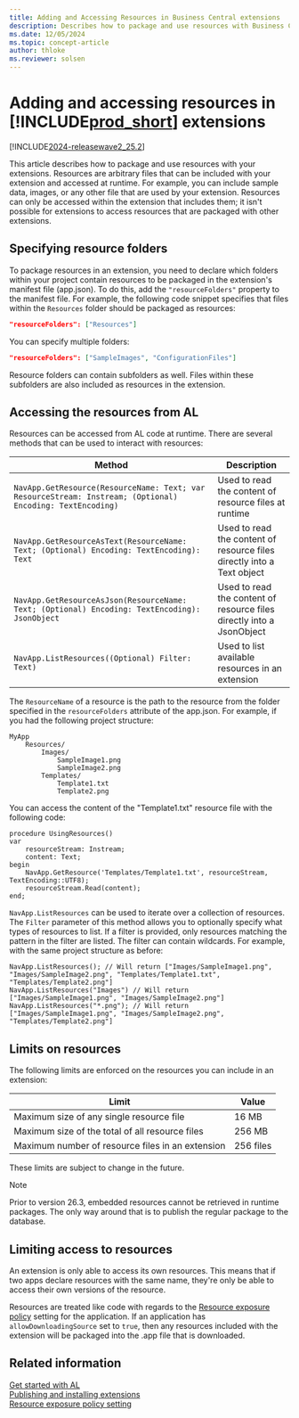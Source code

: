 ```yaml
---
title: Adding and Accessing Resources in Business Central extensions
description: Describes how to package and use resources with Business Central extensions
ms.date: 12/05/2024
ms.topic: concept-article
author: thloke
ms.reviewer: solsen
---
```


# Adding and accessing resources in [!INCLUDE[prod_short](../developer/includes/prod_short.md)] extensions

[!INCLUDE[2024-releasewave2_25.2](../includes/2024-releasewave2_25.2.md)]

This article describes how to package and use resources with your extensions. Resources are arbitrary files that can be included with your extension and accessed at runtime. For example, you can include sample data, images, or any other file that are used by your extension. Resources can only be accessed within the extension that includes them; it isn't possible for extensions to access resources that are packaged with other extensions.

## Specifying resource folders

To package resources in an extension, you need to declare which folders within your project contain resources to be packaged in the extension's manifest file (app.json). To do this, add the `"resourceFolders"` property to the manifest file. For example, the following code snippet specifies that files within the `Resources` folder should be packaged as resources:

```json
"resourceFolders": ["Resources"]
```

You can specify multiple folders:

```json
"resourceFolders": ["SampleImages", "ConfigurationFiles"]
```

Resource folders can contain subfolders as well. Files within these subfolders are also included as resources in the extension.

## Accessing the resources from AL

Resources can be accessed from AL code at runtime. There are several methods that can be used to interact with resources:

| Method | Description |
|--------|-------------|
| `NavApp.GetResource(ResourceName: Text; var ResourceStream: Instream; (Optional) Encoding: TextEncoding)` | Used to read the content of resource files at runtime |
| `NavApp.GetResourceAsText(ResourceName: Text; (Optional) Encoding: TextEncoding): Text` | Used to read the content of resource files directly into a Text object |
| `NavApp.GetResourceAsJson(ResourceName: Text; (Optional) Encoding: TextEncoding): JsonObject` | Used to read the content of resource files directly into a JsonObject |
| `NavApp.ListResources((Optional) Filter: Text)` | Used to list available resources in an extension |

The `ResourceName` of a resource is the path to the resource from the folder specified in the `resourceFolders` attribute of the app.json. For example, if you had the following project structure:

```
MyApp
    Resources/
        Images/
            SampleImage1.png
            SampleImage2.png
        Templates/
            Template1.txt
            Template2.png
```

You can access the content of the "Template1.txt" resource file with the following code:

```al
procedure UsingResources()
var
    resourceStream: Instream;
    content: Text;
begin
    NavApp.GetResource('Templates/Template1.txt', resourceStream, TextEncoding::UTF8);
    resourceStream.Read(content);
end;
```

`NavApp.ListResources` can be used to iterate over a collection of resources. The `Filter` parameter of this method allows you to optionally specify what types of resources to list. If a filter is provided, only resources matching the pattern in the filter are listed. The filter can contain wildcards. For example, with the same project structure as before:

```al
NavApp.ListResources(); // Will return ["Images/SampleImage1.png", "Images/SampleImage2.png", "Templates/Template1.txt", "Templates/Template2.png"]
NavApp.ListResources("Images") // Will return ["Images/SampleImage1.png", "Images/SampleImage2.png"]
NavApp.ListResources("*.png"); // Will return ["Images/SampleImage1.png", "Images/SampleImage2.png", "Templates/Template2.png"]
```

## Limits on resources

The following limits are enforced on the resources you can include in an extension:

| Limit | Value |
|-------|-------|
| Maximum size of any single resource file | 16 MB |
| Maximum size of the total of all resource files | 256 MB |
| Maximum number of resource files in an extension | 256 files |

These limits are subject to change in the future.

>[!NOTE]
>Prior to version 26.3, embedded resources cannot be retrieved in runtime packages. The only way around that is to publish the regular package to the database.

## Limiting access to resources

An extension is only able to access its own resources. This means that if two apps declare resources with the same name, they're only be able to access their own versions of the resource.

Resources are treated like code with regards to the [Resource exposure policy](devenv-security-settings-and-ip-protection.md) setting for the application. If an application has `allowDownloadingSource` set to `true`, then any resources included with the extension will be packaged into the .app file that is downloaded.

## Related information

[Get started with AL](devenv-get-started.md)  
[Publishing and installing extensions](devenv-how-publish-and-install-an-extension-v2.md)  
[Resource exposure policy setting](devenv-security-settings-and-ip-protection.md)  
